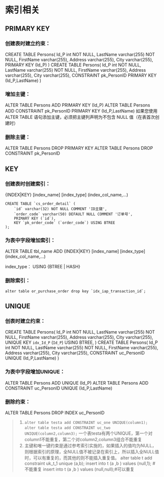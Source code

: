 # 索引相关
## PRIMARY KEY
### 创建表时建立约束：
CREATE TABLE Persons(
    Id_P int NOT NULL,
    LastName varchar(255) NOT NULL,
    FirstName varchar(255),
    Address varchar(255),
    City varchar(255),
    PRIMARY KEY (Id_P)
)
CREATE TABLE Persons(
    Id_P int NOT NULL,
    LastName varchar(255) NOT NULL,
    FirstName varchar(255),
    Address varchar(255),
    City varchar(255),
    CONSTRAINT pk_PersonID PRIMARY KEY (Id_P,LastName)
)

### 增加主键：
ALTER TABLE Persons ADD PRIMARY KEY (Id_P)
ALTER TABLE Persons ADD CONSTRAINT pk_PersonID PRIMARY KEY (Id_P,LastName)
如果您使用 ALTER TABLE 语句添加主键，必须把主键列声明为不包含 NULL 值（在表首次创建时）

### 删除主键：
ALTER TABLE Persons DROP PRIMARY KEY
ALTER TABLE Persons DROP CONSTRAINT pk_PersonID

## KEY
### 创建表时创建索引：
{INDEX|KEY} [index_name] [index_type] (index_col_name,...)
```
CREATE TABLE `cs_order_detail` (
    `id` varchar(32) NOT NULL COMMENT 'ID主键',
    `order_code` varchar(50) DEFAULT NULL COMMENT '订单号',
    PRIMARY KEY (`id`),
    KEY `pk_order_code` (`order_code`) USING BTREE
);
```
    
		
### 为表中字段增加索引：
ALTER TABLE tbl_name
		ADD {INDEX|KEY} [index_name] [index_type] (index_col_name,...)

index_type：
	USING {BTREE | HASH}	
	
### 删除索引：
	alter table or_purchase_order drop key `idx_iap_transaction_id`;


## UNIQUE
### 创表时建立约束：
CREATE TABLE Persons(
    Id_P int NOT NULL,
    LastName varchar(255) NOT NULL,
    FirstName varchar(255),
    Address varchar(255),
    City varchar(255),
    UNIQUE KEY `idx_Id_P` (`Id_P`) USING BTREE,
)
CREATE TABLE Persons(
    Id_P int NOT NULL,
    LastName varchar(255) NOT NULL,
    FirstName varchar(255),
    Address varchar(255),
    City varchar(255),
    CONSTRAINT uc_PersonID UNIQUE (Id_P,LastName)
)

### 为表中字段增加UNIQUE：
ALTER TABLE Persons ADD UNIQUE (Id_P)
ALTER TABLE Persons ADD CONSTRAINT uc_PersonID UNIQUE (Id_P,LastName)

### 删除约束：
ALTER TABLE Persons DROP INDEX uc_PersonID

>1. `alter table testa add CONSTRAINT uc_one UNIQUE(column1);`
`alter table testa add CONSTRAINT uc_two UNIQUE(column2,column3);`
一个表testa有两个UNIQUE，第一个对column1不能重复，第二个对column2,column3组合不能重复
>2. 主键和唯一键约束是通过参考索引实施的，如果插入的值均为NULL，则根据索引的原理，全NULL值不被记录在索引上，所以插入全NULL值时，可以有重复的，而其他的则不能插入重复值。 
alter table t add constraint uk_t_1 unique (a,b); 
insert into t (a ,b ) values (null,1);    # 不能重复 
insert into t (a ,b ) values (null,null);#可以重复

